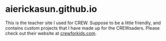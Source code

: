 # aierickasun.github.io
This is the teacher site I used for CREW. Suppose to be a little friendly, and contains custom projects that I have made up for the CREWsaders. Please check out their website at <a href="http://www.crewforkids.com/" target="_blank">crewforkids.com</a>.
